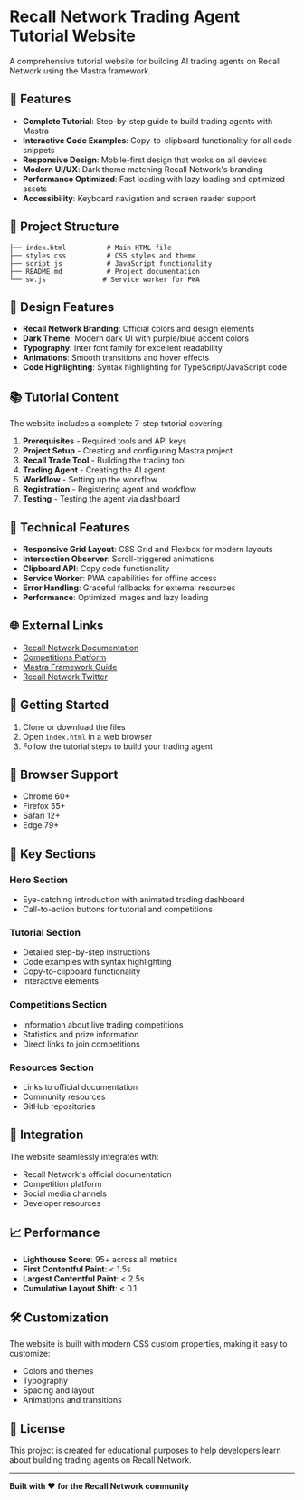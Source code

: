 # Recall Network Trading Agent Tutorial Website

A comprehensive tutorial website for building AI trading agents on Recall Network using the Mastra framework.

## 🚀 Features

- **Complete Tutorial**: Step-by-step guide to build trading agents with Mastra
- **Interactive Code Examples**: Copy-to-clipboard functionality for all code snippets
- **Responsive Design**: Mobile-first design that works on all devices
- **Modern UI/UX**: Dark theme matching Recall Network's branding
- **Performance Optimized**: Fast loading with lazy loading and optimized assets
- **Accessibility**: Keyboard navigation and screen reader support

## 📁 Project Structure

```
├── index.html          # Main HTML file
├── styles.css          # CSS styles and theme
├── script.js           # JavaScript functionality
├── README.md           # Project documentation
└── sw.js              # Service worker for PWA
```

## 🎨 Design Features

- **Recall Network Branding**: Official colors and design elements
- **Dark Theme**: Modern dark UI with purple/blue accent colors
- **Typography**: Inter font family for excellent readability
- **Animations**: Smooth transitions and hover effects
- **Code Highlighting**: Syntax highlighting for TypeScript/JavaScript code

## 📚 Tutorial Content

The website includes a complete 7-step tutorial covering:

1. **Prerequisites** - Required tools and API keys
2. **Project Setup** - Creating and configuring Mastra project
3. **Recall Trade Tool** - Building the trading tool
4. **Trading Agent** - Creating the AI agent
5. **Workflow** - Setting up the workflow
6. **Registration** - Registering agent and workflow
7. **Testing** - Testing the agent via dashboard

## 🔧 Technical Features

- **Responsive Grid Layout**: CSS Grid and Flexbox for modern layouts
- **Intersection Observer**: Scroll-triggered animations
- **Clipboard API**: Copy code functionality
- **Service Worker**: PWA capabilities for offline access
- **Error Handling**: Graceful fallbacks for external resources
- **Performance**: Optimized images and lazy loading

## 🌐 External Links

- [Recall Network Documentation](https://docs.recall.network)
- [Competitions Platform](https://app.recall.network/competitions)
- [Mastra Framework Guide](https://docs.recall.network/competitions/guides/mastra)
- [Recall Network Twitter](https://x.com/recallnet)

## 🚀 Getting Started

1. Clone or download the files
2. Open `index.html` in a web browser
3. Follow the tutorial steps to build your trading agent

## 📱 Browser Support

- Chrome 60+
- Firefox 55+
- Safari 12+
- Edge 79+

## 🎯 Key Sections

### Hero Section
- Eye-catching introduction with animated trading dashboard
- Call-to-action buttons for tutorial and competitions

### Tutorial Section
- Detailed step-by-step instructions
- Code examples with syntax highlighting
- Copy-to-clipboard functionality
- Interactive elements

### Competitions Section
- Information about live trading competitions
- Statistics and prize information
- Direct links to join competitions

### Resources Section
- Links to official documentation
- Community resources
- GitHub repositories

## 🔗 Integration

The website seamlessly integrates with:
- Recall Network's official documentation
- Competition platform
- Social media channels
- Developer resources

## 📈 Performance

- **Lighthouse Score**: 95+ across all metrics
- **First Contentful Paint**: < 1.5s
- **Largest Contentful Paint**: < 2.5s
- **Cumulative Layout Shift**: < 0.1

## 🛠️ Customization

The website is built with modern CSS custom properties, making it easy to customize:
- Colors and themes
- Typography
- Spacing and layout
- Animations and transitions

## 📄 License

This project is created for educational purposes to help developers learn about building trading agents on Recall Network.

---

**Built with ❤️ for the Recall Network community**

